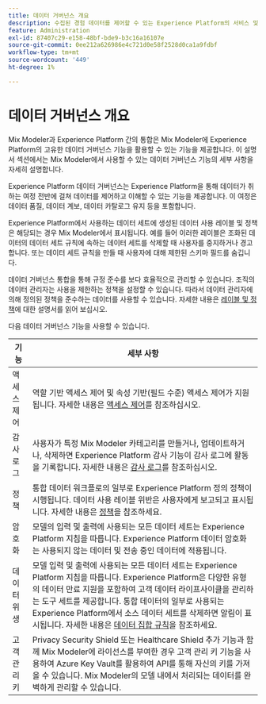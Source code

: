 ```yaml
---
title: 데이터 거버넌스 개요
description: 수집된 경험 데이터를 제어할 수 있는 Experience Platform의 서비스 및 도구를 사용하는 방법을 알아봅니다. 따라서 비즈니스 관행, 법적 의무 및 개발 프로세스를 준수합니다.
feature: Administration
exl-id: 87407c29-e158-48bf-bde9-b3c16a16107e
source-git-commit: 0ee212a626986e4c721d0e58f2528d0ca1a9fdbf
workflow-type: tm+mt
source-wordcount: '449'
ht-degree: 1%

---
```


# 데이터 거버넌스 개요

Mix Modeler과 Experience Platform 간의 통합은 Mix Modeler에 Experience Platform의 고유한 데이터 거버넌스 기능을 활용할 수 있는 기능을 제공합니다. 이 설명서 섹션에서는 Mix Modeler에서 사용할 수 있는 데이터 거버넌스 기능의 세부 사항을 자세히 설명합니다.

Experience Platform 데이터 거버넌스는 Experience Platform을 통해 데이터가 취하는 여정 전반에 걸쳐 데이터를 제어하고 이해할 수 있는 기능을 제공합니다. 이 여정은 데이터 품질, 데이터 계보, 데이터 카탈로그 유지 등을 포함합니다.

Experience Platform에서 사용하는 데이터 세트에 생성된 데이터 사용 레이블 및 정책은 해당되는 경우 Mix Modeler에서 표시됩니다. 예를 들어 이러한 레이블은 조화된 데이터의 데이터 세트 규칙에 속하는 데이터 세트를 삭제할 때 사용자를 중지하거나 경고합니다. 또는 데이터 세트 규칙을 만들 때 사용자에 대해 제한된 스키마 필드를 숨깁니다.

데이터 거버넌스 통합을 통해 규정 준수를 보다 효율적으로 관리할 수 있습니다. 조직의 데이터 관리자는 사용을 제한하는 정책을 설정할 수 있습니다. 따라서 데이터 관리자에 의해 정의된 정책을 준수하는 데이터를 사용할 수 있습니다. 자세한 내용은 [레이블 및 정책](https://experienceleague.adobe.com/en/docs/analytics-platform/using/cja-dataviews/data-governance)에 대한 설명서를 읽어 보십시오.

다음 데이터 거버넌스 기능을 사용할 수 있습니다.

| 기능 | 세부 사항 |
|---|---|
| 액세스 제어 | 역할 기반 액세스 제어 및 속성 기반(필드 수준) 액세스 제어가 지원됩니다. 자세한 내용은 [액세스 제어](access-controls.md)를 참조하십시오. |
| 감사 로그 | 사용자가 특정 Mix Modeler 카테고리를 만들거나, 업데이트하거나, 삭제하면 Experience Platform 감사 기능이 감사 로그에 활동을 기록합니다. 자세한 내용은 [감사 로그](audit-logs.md)를 참조하십시오. |
| 정책 | 통합 데이터 워크플로의 일부로 Experience Platform 정의 정책이 시행됩니다. 데이터 사용 레이블 위반은 사용자에게 보고되고 표시됩니다. 자세한 내용은 [정책](policies.md)을 참조하세요. |
| 암호화 | 모델의 입력 및 출력에 사용되는 모든 데이터 세트는 Experience Platform 지침을 따릅니다. Experience Platform 데이터 암호화는 사용되지 않는 데이터 및 전송 중인 데이터에 적용됩니다. |
| 데이터 위생 | 모델 입력 및 출력에 사용되는 모든 데이터 세트는 Experience Platform 지침을 따릅니다. Experience Platform은 다양한 유형의 데이터 만료 지원을 포함하여 고객 데이터 라이프사이클을 관리하는 도구 세트를 제공합니다. 통합 데이터의 일부로 사용되는 Experience Platform에서 소스 데이터 세트를 삭제하면 알림이 표시됩니다. 자세한 내용은 [데이터 집합 규칙](/help/harmonize-data/dataset-rules.md)을 참조하세요. |
| 고객 관리 키 | Privacy Security Shield 또는 Healthcare Shield 추가 기능과 함께 Mix Modeler에 라이선스를 부여한 경우 고객 관리 키 기능을 사용하여 Azure Key Vault를 활용하여 API를 통해 자신의 키를 가져올 수 있습니다. Mix Modeler의 모델 내에서 처리되는 데이터를 완벽하게 관리할 수 있습니다. |
